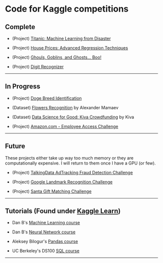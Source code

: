 # Code for Kaggle competitions

## Complete

- (Project) [Titanic: Machine Learning from Disaster](https://www.kaggle.com/c/titanic)

- (Project) [House Prices: Advanced Regression Techniques](https://www.kaggle.com/c/house-prices-advanced-regression-techniques)

- (Project) [Ghouls, Goblins, and Ghosts... Boo!](https://www.kaggle.com/c/ghouls-goblins-and-ghosts-boo)

- (Project) [Digit Recognizer](https://www.kaggle.com/c/digit-recognizer)

----

## In Progress

- (Project) [Doge Breed Identification](https://www.kaggle.com/c/dog-breed-identification)

- (Dataset) [Flowers Recognition](https://www.kaggle.com/alxmamaev/flowers-recognition) by Alexander Mamaev

- (Dataset) [Data Science for Good: Kiva Crowdfunding](https://www.kaggle.com/kiva/data-science-for-good-kiva-crowdfunding) by Kiva

- (Project) [Amazon.com - Employee Access Challenge](https://www.kaggle.com/c/amazon-employee-access-challenge)

----

## Future

These projects either take up way too much memory or they are computationally expensive.  I will return to them once I have a GPU (or few).

- (Project) [TalkingData AdTracking Fraud Detection Challenge](https://www.kaggle.com/c/talkingdata-adtracking-fraud-detection)

- (Project) [Google Landmark Recognition Challenge](https://www.kaggle.com/c/landmark-recognition-challenge)

- (Project) [Santa Gift Matching Challenge](https://www.kaggle.com/c/santa-gift-matching)

----

## Tutorials (Found under [Kaggle Learn](https://www.kaggle.com/learn/overview))

- Dan B's [Machine Learning course](https://www.kaggle.com/learn/machine-learning)

- Dan B's [Neural Network course](https://www.kaggle.com/learn/deep-learning)

- Aleksey Bilogur's [Pandas course](https://www.kaggle.com/learn/pandas)

- UC Berkeley's DS100 [SQL course](https://github.com/DS-100/sp18/blob/master/hw/hw4/hw4.ipynb)

----
